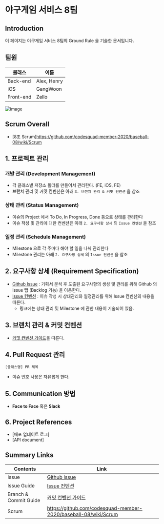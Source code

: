 # 야구게임 서비스 8팀 

## Introduction
이 페이지는 야구게임 서비스 8팀의 Ground Rule 을 기술한 문서입니다.

## 팀원

| 클래스       | 이름       |
| --------- | -------- |
| Back-end  | Alex, Henry      |
| iOS       | GangWoon      |
| Front-end | Zello |

![image](https://user-images.githubusercontent.com/58318174/80955105-9c9c7200-8e39-11ea-8438-c1ca33732de1.png)

## Scrum Overall
- [8조 Scrum]https://github.com/codesquad-member-2020/baseball-08/wiki/Scrum

## 1. 프로젝트 관리
### 개발 관리 (Development Management)
- 각 클래스별 저장소 폴더를 만들어서 관리한다. (FE, iOS, FE)
- 브랜치 관리 및 커밋 컨벤션은 아래 `3. 브랜치 관리 & 커밋 컨벤션` 을 참조
### 상태 관리 (Status Management)
- 이슈의 Project 에서 To Do, In Progress, Done 등으로 상태를 관리한다
- 이슈 작성 및 관리에 대한 컨벤션은 아래 `2. 요구사항 상세` 의 `Issue 컨벤션` 을 참조
### 일정 관리 (Schedule Management)
- Milestone 으로 각 주마다 해야 할 일을 나눠 관리한다
- Milestone 관리는 아래 `2. 요구사항 상세` 의 `Issue 컨벤션` 을 참조

## 2. 요구사항 상세 (Requirement Specification)
- [Github Issue](https://github.com/codesquad-member-2020/baseball-08/issues) : 기획서 분석 후 도출된 요구사항의 생성 및 관리를 위해 Github 의 Issue 탭 (Backlog 기능) 을 이용한다.
- [Issue 컨벤션](https://github.com/codesquad-member-2020/baseball-08/wiki/Issue-%EC%BB%A8%EB%B2%A4%EC%85%98) : 이슈 작성 시 상태관리와 일정관리를 위해 Issue 컨벤션의 내용을 따른다.
    - 링크에는 상태 관리 및 Milestone 에 관한 내용이 기술되어 있음.


## 3. 브랜치 관리 & 커밋 컨벤션
- [커밋 컨벤션 가이드](https://github.com/codesquad-member-2020/baseball-08/wiki/Ground-Rule)을 따른다. 


## 4. Pull Request 관리

`[클래스명] PR 제목`
- 이슈 번호 사용은 자유롭게 한다.

## 5. Communication 방법
- **Face to Face** 혹은 **Slack**

## 6. Project References

- [배포 업데이트 로그]
- [API document]

## Summary Links
| Contents       | Link       |
| --------- | -------- |
| Issue  | [Github Issue](https://github.com/codesquad-member-2020/baseball-08/issues)      |
| Issue Guide       | [Issue 컨벤션](https://github.com/codesquad-member-2020/baseball-08/wiki/Issue-%EC%BB%A8%EB%B2%A4%EC%85%98)      |
| Branch & Commit Guide | [커밋 컨벤션 가이드](https://github.com/codesquad-member-2020/baseball-08/wiki/Ground-Rule)  |
| Scrum | https://github.com/codesquad-member-2020/baseball-08/wiki/Scrum



